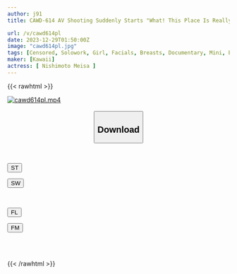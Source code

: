 ```yaml
---
author: j91
title: CAWD-614 AV Shooting Suddenly Starts "What! This Place Is Really Bad..." I Was Shocked! ! Immediate Sex 3 Behind The Scenes Of Active Idol Meisa Nishimoto

url: /v/cawd614pl
date: 2023-12-29T01:50:00Z
image: "cawd614pl.jpg"
tags: [Censored, Solowork, Girl, Facials, Breasts, Documentary, Mini, Entertainer	]
maker: [Kawaii]
actress: [ Nishimoto Meisa ]
---
```



{{< rawhtml >}}

<div class="video" data-videoid="mOvwpBm9Z9s67d">
    <a href="javascript:;">
        <img src="/v/cawd614pl/cawd614pl.jpg" width="WIDTH" height="HEIGHT" alt="cawd614pl.mp4" loading="lazy">
    </a>
</div>

<script type="text/javascript" src="https://j91.asia/asset/on-demand-st.js"></script>

<br>
  <link rel="stylesheet" href="https://j91.asia/asset/bs5.css">
  
  <center>
  <button class="btn btn-primary" type="button" data-bs-toggle="collapse" data-bs-target=".multi-collapse" aria-expanded="false" aria-controls="multiCollapseExample1 multiCollapseExample2"><h2>Download</h2></button></center>
</p>
<div class="row">
  <div class="col">
    <div class="collapse multi-collapse" id="multiCollapseExample1">
      <div class="card card-body">
	      	      <br>
<div class="buttons">  
<p><a href="https://streamtape.to/v/mOvwpBm9Z9s67d" target="_blank"><button class="btn-hover color-3"><i class="fa fa-download"></i> ST</button></a></p>
<p><a href="https://flaswish.com/lto5uglpu1ww" target="_blank"><button class="btn-hover color-2"><i class="fa fa-download"></i> SW</button></a></p></div>
    </div>
  </div>
</div>
  <div class="col">
    <div class="collapse multi-collapse" id="multiCollapseExample2">
      <div class="card card-body">
	      <br>
<div class="buttons">
<p><a href="javascript:;" target="_blank"><button class="btn-hover color-9"><i class="fa fa-download"></i> FL</button></a></p>
<p><a href="javascript:;" target="_blank"><button class="btn-hover color-8"><i class="fa fa-download"></i> FM</button></a></p></div>
<br><br>
      </div>
    </div>
  </div>
</div>

{{< /rawhtml >}}